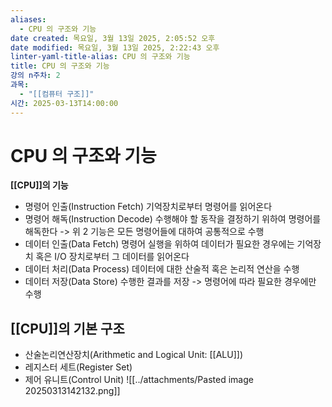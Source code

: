 ```yaml
---
aliases:
  - CPU 의 구조와 기능
date created: 목요일, 3월 13일 2025, 2:05:52 오후
date modified: 목요일, 3월 13일 2025, 2:22:43 오후
linter-yaml-title-alias: CPU 의 구조와 기능
title: CPU 의 구조와 기능
강의 n주차: 2
과목:
  - "[[컴퓨터 구조]]"
시간: 2025-03-13T14:00:00
---
```


# CPU 의 구조와 기능
**[[CPU]]의 기능**
- 명령어 인출(Instruction Fetch)
  기억장치로부터 명령어를 읽어온다
- 명령어 해독(Instruction Decode)
  수행해야 할 동작을 결정하기 위하여 명령어를 해독한다
-> 위 2 기능은 모든 명령어들에 대하여 공통적으로 수행
- 데이터 인출(Data Fetch)
  명령어 실행을 위하여 데이터가 필요한 경우에는 기억장치 혹은 I/O 장치로부터 그 데이터를 읽어온다
- 데이터 처리(Data Process)
  데이터에 대한 산술적 혹은 논리적 연산을 수행
- 데이터 저장(Data Store)
  수행한 결과를 저장 
-> 명령어에 따라 필요한 경우에만 수행

## [[CPU]]의 기본 구조 
- 산술논리연산장치(Arithmetic and Logical Unit: [[ALU]])
- 레지스터 세트(Register Set)
- 제어 유니트(Control Unit)
![[../attachments/Pasted image 20250313142132.png]]
